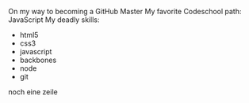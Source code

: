 On my way to becoming a GitHub Master
My favorite Codeschool path: JavaScript
My deadly skills: 
* html5
* css3
* javascript
* backbones
* node
* git

noch eine zeile
